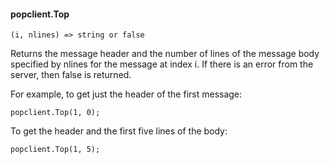 #### popclient.Top

``` suneido
(i, nlines) => string or false
```

Returns the message header and the number of lines of the message body specified by nlines for the message at index i.  If there is an error from the server, then false is returned.

For example, to get just the header of the first message:

``` suneido
popclient.Top(1, 0);
```

To get the header and the first five lines of the body:

``` suneido
popclient.Top(1, 5);
```